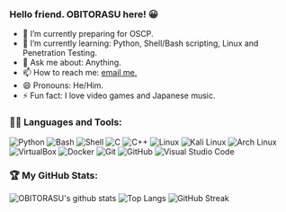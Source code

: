### Hello friend. OBITORASU here! 😀



- 🔭 I’m currently preparing for OSCP.
- 🌱 I’m currently learning: Python, Shell/Bash scripting, Linux and Penetration Testing.
- 💬 Ask me about: Anything.
- 📫 How to reach me: [email me.](mailto:obitogod@protonmail.com)
- 😄 Pronouns: He/Him. 
- ⚡ Fun fact: I love video games and Japanese music.

### 🐱‍💻 Languages and Tools:
![Python](https://img.shields.io/badge/-Python-3776AB?logo=Python&logoColor=white&style=for-the-badge)
![Bash](https://img.shields.io/badge/-Bash-4EAA25?logo=GNU%20Bash&logoColor=white&style=for-the-badge)
![Shell](https://img.shields.io/badge/-Shell-FFD500?logo=Shell&logoColor=white&style=for-the-badge)
![C](https://img.shields.io/badge/-A8B9CC?logo=C&logoColor=white&style=for-the-badge)
![C++](https://img.shields.io/badge/-C++-00599C?logo=C++&logoColor=white&style=for-the-badge)
![Linux](https://img.shields.io/badge/-Linux-FCC624?logo=Linux&logoColor=white&style=for-the-badge)
![Kali Linux](https://img.shields.io/badge/-Kali%20Linux-557C94?logo=Kali%20Linux&logoColor=white&style=for-the-badge)
![Arch Linux](https://img.shields.io/badge/-Arch%20Linux-1793D1?logo=Arch%20Linux&logoColor=white&style=for-the-badge)
![VirtualBox](https://img.shields.io/badge/-VirtualBox-183A61?logo=VirtualBox&logoColor=white&style=for-the-badge)
![Docker](https://img.shields.io/badge/-Docker-496ED?logo=Docker&logoColor=white&style=for-the-badge)
![Git](https://img.shields.io/badge/-Git-F05032?logo=Git&logoColor=white&style=for-the-badge)
![GitHub](https://img.shields.io/badge/-GitHub-181717?logo=GitHub&logoColor=white&style=for-the-badge)
![Visual Studio Code](https://img.shields.io/badge/-Visual%20Studio%20Code-007ACC?logo=Visual%20Studio%20Code&logoColor=white&style=for-the-badge)



### 🏆 My GitHub Stats: 

![OBITORASU's github stats](https://github-readme-stats.vercel.app/api?username=OBITORASU&show_icons=true&include_all_commits=true&theme=dracula)
![Top Langs](https://github-readme-stats.vercel.app/api/top-langs/?username=OBITORASU&theme=dracula)
![GitHub Streak](https://github-readme-streak-stats.herokuapp.com/?user=OBITORASU&theme=dracula)
